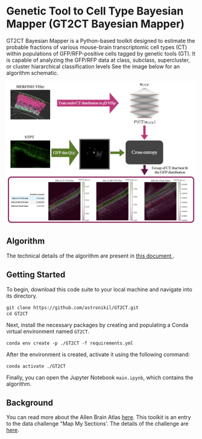 <h1> Genetic Tool to Cell Type Bayesian Mapper (GT2CT Bayesian Mapper) </h1>
<p> 
</code>GT2CT Bayesian Mapper</code> is a Python-based toolkit designed to estimate
the probable fractions of various mouse-brain transcriptomic cell types (CT) within populations of 
GFP/RFP-positive cells tagged by genetic tools (GT). It is capable of analyzing the GFP/RFP data at
class, subclass, supercluster, or cluster hiararchical classification levels
See the image below for an algorithm schematic.
</p>

![alt text](https://github.com/astronikil/GT2CT/blob/main/images/schematic.png)

<h2> Algorithm </h2>
The technical details of the algorithm are present in <a href="https://github.com/astronikil/GT2CT/blob/main/notes/note.pdf"> this document </a>.

<h2> Getting Started </h2>
<p>To begin, download this code suite to your local machine and navigate into its directory.</p>
<pre><code class="language-bash">git clone https://github.com/astronikil/GT2CT.git
cd GT2CT
</code></pre>
<p>Next, install the necessary packages by creating and populating a Conda virtual environment named <code>GT2CT</code>.</p>
<pre><code class="language-bash">conda env create -p ./GT2CT -f requirements.yml
</code></pre>
<p>After the environment is created, activate it using the following command:</p>
<pre><code class="language-bash">conda activate ./GT2CT
</code></pre>
<p>Finally, you can open the Jupyter Notebook <code>main.ipynb</code>, which contains the algorithm.</p>

<h2> Background </h2>

You can read more about the Allen Brain Atlas <a href =
"https://portal.brain-map.org/atlases-and-data/bkp/abc-atlas">here</a>.
This toolkit is an entry to the data challenge "Map My Sections'.
The details of the challenge are <a href =
"https://alleninstitute.org/events/mapmysections/">here</a>.
